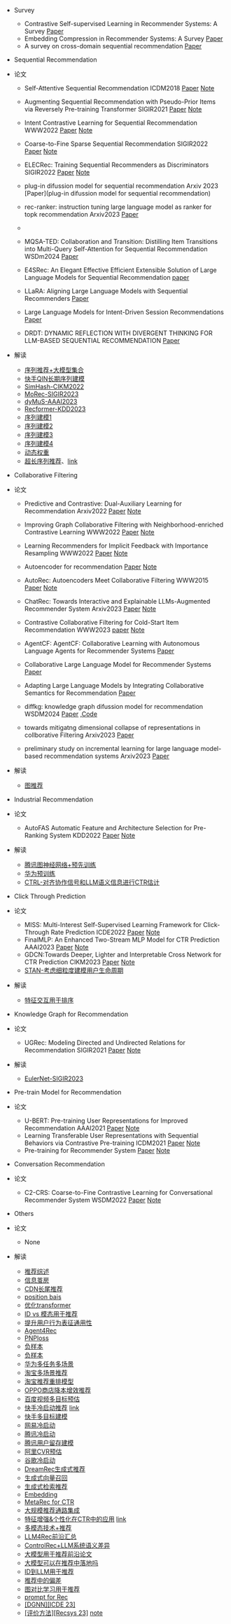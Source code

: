 - Survey
  - Contrastive Self-supervised Learning in Recommender Systems: A Survey [Paper](https://arxiv.org/abs/2303.09902)
  - Embedding Compression in Recommender Systems: A Survey [Paper](https://dl.acm.org/doi/pdf/10.1145/3637841)
  - A survey on cross-domain sequential recommendation [Paper](https://arxiv.org/pdf/2401.04971.pdf)

- Sequential Recommendation
- 论文
  - Self-Attentive Sequential Recommendation ICDM2018 [Paper](https://arxiv.org/abs/1808.09781) [Note](https://juejin.cn/post/7085261451618680869)

  - Augmenting Sequential Recommendation with Pseudo-Prior Items via Reversely Pre-training Transformer SIGIR2021 [Paper](https://arxiv.org/abs/2105.00522) [Note](https://juejin.cn/post/7089793885207494687)

  - Intent Contrastive Learning for Sequential Recommendation WWW2022 [Paper](https://arxiv.org/pdf/2202.02519.pdf) [Note](https://juejin.cn/post/7081106506011115534)

  - Coarse-to-Fine Sparse Sequential Recommendation SIGIR2022 [Paper](https://arxiv.org/pdf/2204.01839.pdf) [Note](https://juejin.cn/post/7087748055637688351)

  - ELECRec: Training Sequential Recommenders as Discriminators SIGIR2022 [Paper](https://arxiv.org/abs/2204.02011v1) [Note](https://juejin.cn/post/7091846259354370084)

  - plug-in difussion model for sequential recommendation Arxiv 2023 [Paper](plug-in difussion model for sequential recommendation)

  - rec-ranker: instruction tuning large language model as ranker for topk recommendation Arxiv2023 [Paper](https://arxiv.org/pdf/2312.16018.pdf)
  - 
  - MQSA-TED: Collaboration and Transition: Distilling Item Transitions into Multi-Query Self-Attention for Sequential Recommendation WSDm2024 [Paper](https://arxiv.org/pdf/2311.01056.pdf)
  - E4SRec: An Elegant Effective Efficient Extensible Solution of Large Language Models for Sequential Recommendation [paper](https://arxiv.org/pdf/2312.02443.pdf)
  - LLaRA: Aligning Large Language Models with Sequential Recommenders [Paper](https://arxiv.org/pdf/2312.02445.pdf)
  - Large Language Models for Intent-Driven Session Recommendations [Paper](https://arxiv.org/pdf/2312.07552.pdf)
  - DRDT: DYNAMIC REFLECTION WITH DIVERGENT THINKING FOR LLM-BASED SEQUENTIAL RECOMMENDATION [Paper](https://arxiv.org/pdf/2312.11336.pdf)

- 解读
  - [序列推荐+大模型集合](https://mp.weixin.qq.com/s/HQIGNfGQypk-x7yoYaKcow)
  - [快手QIN长期序列建模](https://mp.weixin.qq.com/s/91f97netOwmH3gkKUmCADw)
  - [SimHash-CIKM2022](https://mp.weixin.qq.com/s/eG4yQoyGIZdVxhCzvV1gGA)
  - [MoRec-SIGIR2023](https://mp.weixin.qq.com/s/3sErQw_95fKyZkL_LlAqhQ)
  - [dyMuS-AAAI2023](https://mp.weixin.qq.com/s/M8KV3TqA2QYjv2A-PBZEUA)
  - [Recformer-KDD2023](https://mp.weixin.qq.com/s/lEjN75p8AUbJ8ZIfVorSzA)
  - [序列建模1](https://mp.weixin.qq.com/s/wru3g3tJGmukqLyb5t_DGw) 
  - [序列建模2](https://mp.weixin.qq.com/s/moecjDUl0CTmTAj-d7f57A) 
  - [序列建模3](https://mp.weixin.qq.com/s/o04b8gN4TYecKHopXGMuVg)
  - [序列建模4](https://mp.weixin.qq.com/s/Vf3A0Mi4jPIhL-d_JBjbfQ)
  - [动态权重](https://mp.weixin.qq.com/s/gphLbCsimD3w-IoWtdz-pg)
  - [超长序列推荐](https://mp.weixin.qq.com/s/vdxi00LWyDJpJPBOji5Xbw)、[link](https://mp.weixin.qq.com/s/_lhN8iK4Y6QjqtWRCZHwQQ)


- Collaborative Filtering
- 论文
  - Predictive and Contrastive: Dual-Auxiliary Learning for Recommendation Arxiv2022 [Paper](https://arxiv.org/pdf/2203.03982.pdf) [Note](https://juejin.cn/post/7081531096248090655)

  - Improving Graph Collaborative Filtering with Neighborhood-enriched Contrastive Learning WWW2022 [Paper](https://arxiv.org/abs/2202.06200v1) [Note](https://juejin.cn/post/7084769511680770084)

  - Learning Recommenders for Implicit Feedback with Importance Resampling WWW2022 [Paper](https://zheng-kai.com/paper/www_2022_chen_b.pdf) [Note](https://juejin.cn/post/7185013958456115260)

  - Autoencoder for recommendation [Paper](https://github.com/QinHsiu/Awesome-Papers/blob/main/Recsys/AE4Rec.pdf) [Note](https://juejin.cn/post/7185362166755622970)

  - AutoRec: Autoencoders Meet Collaborative Filtering WWW2015 [Paper](http://users.cecs.anu.edu.au/~u5098633/papers/www15.pdf) [Note](https://juejin.cn/post/7185362166755622970)

  - ChatRec: Towards Interactive and Explainable LLMs-Augmented Recommender System Arxiv2023 [Paper](https://arxiv.org/pdf/2303.14524.pdf) [Note](https://juejin.cn/post/7224433107775848485)
  - Contrastive Collaborative Filtering for Cold-Start Item Recommendation WWW2023 [paper](https://arxiv.org/pdf/2302.02151.pdf) [Note](https://juejin.cn/post/7230757380819255351)
  - AgentCF: AgentCF: Collaborative Learning with Autonomous Language Agents for Recommender Systems [Paper](https://arxiv.org/pdf/2310.09233.pdf) 
  - Collaborative Large Language Model for Recommender Systems [Paper](https://arxiv.org/pdf/2311.01343.pdf)
  - Adapting Large Language Models by Integrating Collaborative Semantics for Recommendation [Paper](https://arxiv.org/pdf/2311.09049.pdf)
  - diffkg: knowledge graph difussion model for recommendation WSDM2024 [Paper](https://arxiv.org/pdf/2312.16890.pdf) ,[Code](https://github.com/HKUDS/DiffKG)

  - towards mitigatng dimensional collapse of representations in collborative Filtering Arxiv2023 [Paper](https://arxiv.org/pdf/2312.17468.pdf)
  - preliminary study on incremental learning for large language model-based recommendation systems Arxiv2023 [Paper](https://arxiv.org/pdf/2312.15599.pdf
)
- 解读
  - [图推荐](https://mp.weixin.qq.com/s/BVNxbiHgo0T2vqNUi6RrGQ)

- Industrial Recommendation
- 论文
  - AutoFAS Automatic Feature and Architecture Selection for Pre-Ranking System KDD2022 [Paper](https://arxiv.org/abs/2205.09394) [Note](https://juejin.cn/post/7199818397222486075)
- 解读
  - [腾讯图神经网络+预先训练](https://mp.weixin.qq.com/s/IM6lixoTnnXXt_QDfOBMlQ)
  - [华为预训练](https://mp.weixin.qq.com/s/bAT6Ai4gmN1LOAlTbTaP8A)
  - [CTRL-对齐协作信号和LLM语义信息进行CTR估计](https://mp.weixin.qq.com/s/-CMZN_LEg1B9iC6RGNOx7Q)

- Click  Through Prediction
- 论文
  - MISS: Multi-Interest Self-Supervised Learning Framework for Click-Through Rate Prediction ICDE2022 [Paper](https://arxiv.org/pdf/2111.15068.pdf) [Note](https://juejin.cn/post/7086067497044017159)
  - FinalMLP: An Enhanced Two-Stream MLP Model for CTR Prediction AAAI2023 [Paper](https://arxiv.org/pdf/2304.00902.pdf) [Note](https://juejin.cn/post/7223303364003807269)
  - GDCN:Towards Deeper, Lighter and Interpretable Cross Network for
CTR Prediction CIKM2023 [Paper](https://arxiv.org/pdf/2311.04635.pdf) [Note](https://juejin.cn/post/7322789648600956979)
  - [STAN-考虑细粒度建模用户生命周期](https://mp.weixin.qq.com/s/-l4ufvVjJfwIkKizdBNKaA)

- 解读
  - [特征交互用于排序](https://mp.weixin.qq.com/s/veJ2hz89a072zcXFhHRLsg)

- Knowledge Graph for Recommendation
- 论文
  - UGRec: Modeling Directed and Undirected Relations for Recommendation SIGIR2021 [Paper](https://arxiv.org/abs/2105.04183) [Note](https://juejin.cn/post/7080130623863521287)
- 解读
  - [EulerNet-SIGIR2023](https://mp.weixin.qq.com/s/88ELcRAmpomJ63nOAkkShQ)

- Pre-train Model for Recommendation
- 论文
  - U-BERT: Pre-training User Representations for Improved Recommendation AAAI2021 [Paper](https://www.aaai.org/AAAI21Papers/AAAI-2116.QiuZ.pdf) [Note](https://juejin.cn/post/7080354866509381669)
  - Learning Transferable User Representations with Sequential Behaviors via Contrastive Pre-training ICDM2021 [Paper](http://staff.ustc.edu.cn/~qiliuql/files/Publications/Mingyue-Cheng-ICDM21.pdf) [Note](https://juejin.cn/post/7091561156745101348)
  - Pre-training for Recommender System [Paper](https://github.com/QinHsiu/Awesome-Papers/blob/main/Recsys/Pre_train4Rec.pdf) [Note](https://juejin.cn/post/7089983151564390414)
    
- Conversation Recommendation
- 论文
  - C2-CRS: Coarse-to-Fine Contrastive Learning for Conversational Recommender System WSDM2022 [Paper](https://arxiv.org/abs/2201.02732) [Note](https://juejin.cn/post/7183131946208198717)

- Others
- 论文
  - None
- 解读
  - [推荐综述](https://mp.weixin.qq.com/s/FSP03cwrsoMTxfRAnEOCLQ)
  - [信息茧房](https://mp.weixin.qq.com/s/7d3VmrzBWnSMqd7BED8dTA)
  - [CDN长尾推荐](https://mp.weixin.qq.com/s/LfwLZfzS8UWimeEFELkShA)
  - [position bais](https://mp.weixin.qq.com/s/ERMWm4wWCjWBvTJJcT1fbw)
  - [优化transformer](https://mp.weixin.qq.com/s/sd6GezISnoZCkI2CxiASxQ)
  - [ID vs 模态用于推荐](https://mp.weixin.qq.com/s/16xYxHyUky0Dc2pgtyNWFA)
  - [提升用户行为表征通用性](https://mp.weixin.qq.com/s/-niBTJsskTbM4G0_mHmFxA)
  - [Agent4Rec](https://mp.weixin.qq.com/s/ZJ2BPG0O2Eu4au409qXJeg)
  - [PNPloss](https://mp.weixin.qq.com/s/jFLHBxfvI0ZPWjcI6DE1Gw)
  - [负样本](https://mp.weixin.qq.com/s/1ZbafJzx8BSCFwrVp05ngg)
  - [负样本](https://mp.weixin.qq.com/s/MnjeuieYjrtRP_zPT2oM9A)
  - [华为多任务多场景](https://mp.weixin.qq.com/s/pnEZ7jihOZ3MiYQuyyIIkA)
  - [淘宝多场景推荐](https://mp.weixin.qq.com/s/nahwEiSaVuBBSbhNn3LBCw)
  - [淘宝推荐重排模型](https://mp.weixin.qq.com/s/XfP2GEkI98yZ_GEB-Wo_4A)
  - [OPPO商店降本增效推荐](https://mp.weixin.qq.com/s/nYhnLooh_HSi-kk8u2LBoA)
  - [百度视频多目标预估](https://mp.weixin.qq.com/s/YXPmZn3ujbBavFsmnf5Vzw)
  - [快手冷启动推荐](https://mp.weixin.qq.com/s/gp6n_RERiWOOV8aB0xjlyA) [link](https://mp.weixin.qq.com/s/8MKoANEAw687FoeTasngpA)
  - [快手多目标建模](https://mp.weixin.qq.com/s/QmIKE1LIqrMl6vAWdh7L5A)
  - [网易冷启动](https://mp.weixin.qq.com/s/EDkoe3nxvQ_24nxC8ktd7g)
  - [腾讯冷启动](https://mp.weixin.qq.com/s/ChMeyjIFkgzE06xWa8OCnQ)
  - [腾讯用户留存建模](https://mp.weixin.qq.com/s/h5jOXOlQOMI_Aygs0teWKw)
  - [阿里CVR预估](https://mp.weixin.qq.com/s/azh6B8EJpwnQDfHfuxjn4g)
  - [谷歌冷启动](https://mp.weixin.qq.com/s/OV7mZKn1M3bbcGvLEqk7Gw)
  - [DreamRec生成式推荐](https://mp.weixin.qq.com/s/pPWbpMhyLx3vtxiVb5ey2g)
  - [生成式向量召回](https://mp.weixin.qq.com/s/HS-yME00V559B9ZcBCruvw)
  - [生成式检索推荐](https://mp.weixin.qq.com/s/3Mwpc57G0dJxvVpgU_k3KA)
  - [Embedding](https://mp.weixin.qq.com/s/1okrVM8zXekCXlCrmhQ9lQ)
  - [MetaRec for CTR](https://mp.weixin.qq.com/s/6DiE5VYJGA_2NAtuSh_okw)
  - [大规模推荐通路集成](https://mp.weixin.qq.com/s/yul31p8GhpxoKPNIEbBsfA)
  - [特征增强&个性化在CTR中的应用](https://mp.weixin.qq.com/s/SBcyx8r7t51BUF2x3PbGxA) [link](https://mp.weixin.qq.com/s/9F3tkQGNhZvBDmutqVcTmg)
  - [多模态技术+推荐](https://mp.weixin.qq.com/s/BEOUFgzNJyzpwVYCwFw44Q)
  - [LLM4Rec前沿汇总](https://mp.weixin.qq.com/s/0Ag9PNSwYbx309O6EI9aMw)
  - [ControlRec+LLM系统语义差异](https://mp.weixin.qq.com/s/CRbcFZIbtBik0q9vRnaUhQ)
  - [大模型用于推荐前沿论文](https://mp.weixin.qq.com/s/y1JoXykEZr8USX6O_nXUrA)
  - [大模型可以在推荐中落地吗](https://mp.weixin.qq.com/s/QxLtklDiPksqwfoLtw3jOA)
  - [ID到LLM用于推荐](https://mp.weixin.qq.com/s/Y7l9WUpbdk2DiTtH6eV38w)
  - [推荐中的偏差](https://mp.weixin.qq.com/s/e8Axw70TaoDeqlYgbTua8g)
  - [图对比学习用于推荐](https://mp.weixin.qq.com/s/Cb7nIOjPwZvELXeQ0WfxPw)
  - [prompt for Rec](https://dl.acm.org/doi/10.1145/3539618.3591750)
  - [[DGNN][ICDE 23]](https://mp.weixin.qq.com/s/WoDYELbxjaFE4ftRkNXbBw)
  - [[评价方法][Recsys 23]](arxiv.org/abs/2308.15980) [note](https://mp.weixin.qq.com/s/c2hAFreM9PIR-O257Wr4-w)

